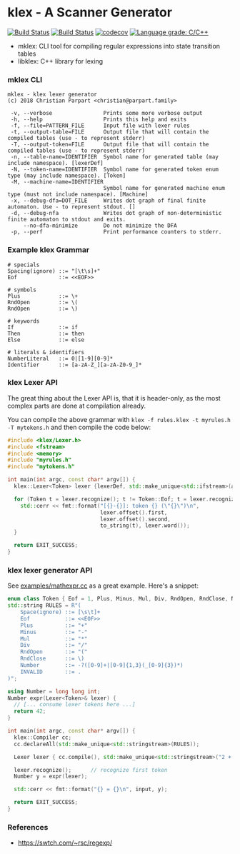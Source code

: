 # klex - A Scanner Generator
[![Build Status](https://travis-ci.org/christianparpart/klex.svg?branch=master)](https://travis-ci.org/christianparpart/klex) [![Build Status](https://ci.appveyor.com/api/projects/status/l8isxx0k38kdnatq?svg=true)](https://ci.appveyor.com/project/christianparpart/klex) [![codecov](https://codecov.io/gh/christianparpart/klex/branch/master/graph/badge.svg)](https://codecov.io/gh/christianparpart/klex) [![Language grade: C/C++](https://img.shields.io/lgtm/grade/cpp/g/christianparpart/klex.svg?logo=lgtm&logoWidth=18)](https://lgtm.com/projects/g/christianparpart/klex/context:cpp)



- mklex: CLI tool for compiling regular expressions into state transition tables
- libklex: C++ library for lexing

### mklex CLI
```
mklex - klex lexer generator
(c) 2018 Christian Parpart <christian@parpart.family>

 -v, --verbose                Prints some more verbose output
 -h, --help                   Prints this help and exits
 -f, --file=PATTERN_FILE      Input file with lexer rules
 -t, --output-table=FILE      Output file that will contain the compiled tables (use - to represent stderr)
 -T, --output-token=FILE      Output file that will contain the compiled tables (use - to represent stderr)
 -n, --table-name=IDENTIFIER  Symbol name for generated table (may include namespace). [lexerDef]
 -N, --token-name=IDENTIFIER  Symbol name for generated token enum type (may include namespace). [Token]
 -M, --machine-name=IDENTIFIER
                              Symbol name for generated machine enum type (must not include namespace). [Machine]
 -x, --debug-dfa=DOT_FILE     Writes dot graph of final finite automaton. Use - to represent stdout. []
 -d, --debug-nfa              Writes dot graph of non-deterministic finite automaton to stdout and exits.
     --no-dfa-minimize        Do not minimize the DFA
 -p, --perf                   Print performance counters to stderr.
```

### Example klex Grammar

```
# specials
Spacing(ignore) ::= "[\t\s]+"
Eof             ::= <<EOF>>

# symbols
Plus            ::= \+
RndOpen         ::= \(
RndOpen         ::= \)

# keywords
If              ::= if
Then            ::= then
Else            ::= else

# literals & identifiers
NumberLiteral   ::= 0|[1-9][0-9]*
Identifier      ::= [a-zA-Z_][a-zA-Z0-9_]*
```

### klex Lexer API

The great thing about the Lexer API is, that it is header-only, as the most complex parts are done
at compilation already.

You can compile the above grammar with `klex -f rules.klex -t myrules.h -T mytokens.h`
and then compile the code below:

```cpp
#include <klex/Lexer.h>
#include <fstream>
#include <memory>
#include "myrules.h"
#include "mytokens.h"

int main(int argc, const char* argv[]) {
  klex::Lexer<Token> lexer {lexerDef, std::make_unique<std::ifstream>(argv[1])};

  for (Token t = lexer.recognize(); t != Token::Eof; t = lexer.recognize()) {
    std::cerr << fmt::format("[{}-{}]: token {} (\"{}\")\n",
                             lexer.offset().first,
                             lexer.offset().second,
                             to_string(t), lexer.word());
  }

  return EXIT_SUCCESS;
}
```

### klex lexer generator API

See [examples/mathexpr.cc](https://github.com/christianparpart/klex/blob/master/examples/mathexpr.cc)
as a great example. Here's a snippet:

```cpp
enum class Token { Eof = 1, Plus, Minus, Mul, Div, RndOpen, RndClose, Number, INVALID };
std::string RULES = R"(
    Space(ignore) ::= [\s\t]+
    Eof           ::= <<EOF>>
    Plus          ::= "+"
    Minus         ::= "-"
    Mul           ::= "*"
    Div           ::= "/"
    RndOpen       ::= "("
    RndClose      ::= \)
    Number        ::= -?([0-9]+|[0-9]{1,3}(_[0-9]{3})*)
    INVALID       ::= .
)";

using Number = long long int;
Number expr(Lexer<Token>& lexer) {
  // [... consume lexer tokens here ...]
  return 42;
}

int main(int argc, const char* argv[]) {
  klex::Compiler cc;
  cc.declareAll(std::make_unique<std::stringstream>(RULES));

  Lexer lexer { cc.compile(), std::make_unique<std::stringstream>("2 + 3 * (5 - 1)") };

  lexer.recognize();      // recognize first token
  Number y = expr(lexer);

  std::cerr << fmt::format("{} = {}\n", input, y);

  return EXIT_SUCCESS;
}
```

### References

- https://swtch.com/~rsc/regexp/
